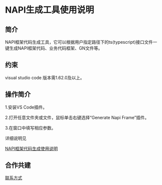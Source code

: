# NAPI生成工具使用说明

## 简介

NAPI框架代码生成工具，它可以根据用户指定路径下的ts(typescript)接口文件一键生成NAPI框架代码、业务代码框架、GN文件等。

## 约束

visual studio code 版本需1.62.0及以上。

## 操作简介

1.安装VS Code插件。

2.打开任意文件夹或文件，鼠标单击右键选择“Generate Napi Frame”插件。

3.在窗口中填写相应参数。

详细说明见

[NAPI框架代码生成使用说明](https://gitee.com/openharmony/napi_generator/blob/master/napi_vs_plugin/docs/napi/INSTRUCTION_ZH.md)

## 合作共建

[联系方式](https://www.kaihong.com/)
